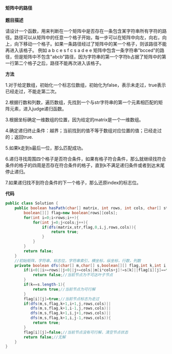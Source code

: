 #### 矩阵中的路径

**题目描述**

请设计一个函数，用来判断在一个矩阵中是否存在一条包含某字符串所有字符的路径。路径可以从矩阵中的任意一个格子开始，每一步可以在矩阵中向左，向右，向上，向下移动一个格子。如果一条路径经过了矩阵中的某一个格子，则该路径不能再进入该格子。 例如 a b c e s f c s a d e e 矩阵中包含一条字符串"bcced"的路径，但是矩阵中不包含"abcb"路径，因为字符串的第一个字符b占据了矩阵中的第一行第二个格子之后，路径不能再次进入该格子。

**方法**

1.对于给定数组，初始化一个标志位数组，初始化为false，表示未走过，true表示已经走过，不能走第二次。

2.根据行数和列数，遍历数组，先找到一个与str字符串的第一个元素相匹配的矩阵元素，进入judge递归函数。

3.根据坐标确定一维数组的位置，因为给定的matrix是一个一维数组。

4.确定递归终止条件：越界；当前找到的值不等于数组对应位置的值；已经走过的；返回true.

5.如果k走到s最后一位，那么匹配成功。

6.递归寻找周围四个格子是否符合条件，如果有格子符合条件，那么就继续找符合条件的格子的四周是否存在符合条件的格子，直到k不满足递归条件或者到达末尾停止递归。

7.如果递归找不到符合条件的下一个格子，那么还原index的标志位。

**代码**

```java
public class Solution {
    public boolean hasPath(char[] matrix, int rows, int cols, char[] str){
        boolean[][] flag=new boolean[rows][cols];
        for(int i=0;i<rows;i++){
            for(int j=0;j<cols;j++){
                if(dfs(matrix,str,flag,0,i,j,rows,cols)){
                    return true;
                }
            }
        }
        return false;
    }
    //初始矩阵，字符串，标志位，字符串索引，横坐标，纵坐标，行数，列数
    private boolean dfs(char[] m,char[] s,boolean[][] flag,int k,int i,int j,int rows,int cols){
        if(i<0||i>=rows||j<0||j>=cols||m[i*cols+j]!=s[k]||flag[i][j]==true){
            return false;//当前节点为不可达叶子节点
        }
        if(k==s.length-1){
            return true;//当前节点为可行解
        }
        flag[i][j]=true;//当前节点标志为走过
        if(dfs(m,s,flag,k+1,i+1,j,rows,cols)||
           dfs(m,s,flag,k+1,i-1,j,rows,cols)||
           dfs(m,s,flag,k+1,i,j+1,rows,cols)||
           dfs(m,s,flag,k+1,i,j-1,rows,cols)){
            return true;
        }
        flag[i][j]=false;//当前节点没有可行解，清空节点状态
        return false;//无解
    }
}
```
